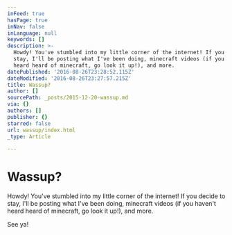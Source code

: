 ```yaml
---
inFeed: true
hasPage: true
inNav: false
inLanguage: null
keywords: []
description: >-
  Howdy! You've stumbled into my little corner of the internet! If you decide to
  stay, I'll be posting what I've been doing, minecraft videos (if you haven't
  heard heard of minecraft, go look it up!), and more.
datePublished: '2016-08-26T23:28:52.115Z'
dateModified: '2016-08-26T23:27:57.215Z'
title: Wassup?
author: []
sourcePath: _posts/2015-12-20-wassup.md
via: {}
authors: []
publisher: {}
starred: false
url: wassup/index.html
_type: Article

---
```

# Wassup?

Howdy! You've stumbled into my little corner of the internet! If you decide to stay, I'll be posting what I've been doing, minecraft videos (if you haven't heard heard of minecraft, go look it up!), and more.

See ya!